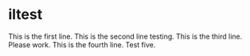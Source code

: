 # iltest
This is the first line. 
This is the second line testing.
This is the third line.
Please work.
This is the fourth line.
Test five.
